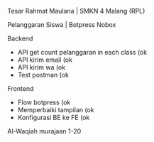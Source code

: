 
Tesar Rahmat Maulana | SMKN 4 Malang (RPL)

Pelanggaran Siswa | Botpress Nobox

Backend 
- API get count pelanggaran in each class (ok
- API kirim email (ok
- API kirim wa (ok
- Test postman (ok

Frontend
- Flow botpress (ok
- Memperbaiki tampilan (ok
- Konfigurasi BE ke FE (ok

Al-Waqiah murajaan 1-20